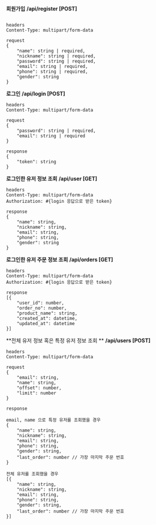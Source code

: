 
**회원가입**
**/api/register [POST]**
```

headers
Content-Type: multipart/form-data

request
{
	"name": string | required,
	"nickname": string | required,
	"password": string | required,
	"email": string | required,
	"phone": string | required,
	"gender": string
}
```


**로그인**
**/api/login [POST]**

```
headers
Content-Type: multipart/form-data

request
{
	"password": string | required,
	"email": string | required
}

response
{
	"token": string
}
```


**로그인한 유저 정보 조회**
**/api/user [GET]**

```
headers
Content-Type: multipart/form-data
Authorization: #{login 응답으로 받은 token}

response
{
	"name": string,
	"nickname": string,
	"email": string,
	"phone": string,
	"gender": string
}

```


**로그인한 유저 주문 정보 조회**
**/api/orders [GET]**

```
headers
Content-Type: multipart/form-data
Authorization: #{login 응답으로 받은 token}

response
[{
	"user_id": number,
	"order_no": number,
	"product_name": string,
	"created_at": datetime,
	"updated_at": datetime
}]
```

**전체 유저 정보 혹은 특정 유저 정보 조회 **
**/api/users [POST]**

```
headers
Content-Type: multipart/form-data

request
{
	"email": string,
	"name": string,
	"offset": number,
	"limit": number
}

response

email, name 으로 특정 유저를 조회했을 경우
{
	"name": string,
	"nickname": string,
	"email": string,
	"phone": string,
	"gender": string,
	"last_order": number // 가장 마지막 주문 번호
}

전체 유저를 조회했을 경우
[{
	"name": string,
	"nickname": string,
	"email": string,
	"phone": string,
	"gender": string,
	"last_order": number // 가장 마지막 주문 번호
}]

```